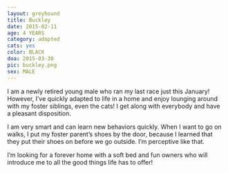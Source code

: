 ```yaml
---
layout: greyhound
title: Buckley
date: 2015-02-11
age: 4 YEARS
category: adopted
cats: yes
color: BLACK
doa: 2015-03-30
pic: buckley.png
sex: MALE
---
```


I am a newly retired young male who ran my last race just this January! However, I’ve quickly adapted to life in a home and enjoy lounging around with my foster siblings, even the cats! I get along with everybody and have a pleasant disposition. 

I am very smart and can learn new behaviors quickly. When I want to go on walks, I put my foster parent’s shoes by the door, because I learned that they put their shoes on before we go outside. I’m perceptive like that. 

I’m looking for a forever home with a soft bed and fun owners who will introduce me to all the good things life has to offer! 